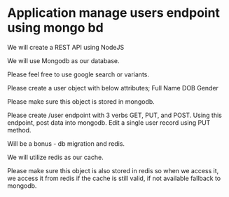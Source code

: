 # Application manage users endpoint using mongo bd

We will create a REST API using NodeJS

We will use Mongodb as our database.

Please feel free to use google search or variants.


Please create a user object with below attributes;
Full Name
DOB
Gender

Please make sure this object is stored in mongodb.


Please create /user endpoint with 3 verbs GET, PUT, and POST.
Using this endpoint, post data into mongodb.
Edit a single user record using PUT method.


Will be a bonus - db migration and redis.

We will utilize redis as our cache.

Please make sure this object is also stored in redis so when we access it, we access it from redis if the cache is still valid, if not available fallback to mongodb.

